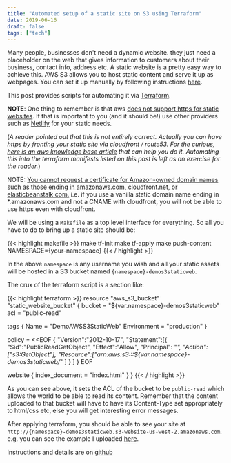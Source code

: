 ```yaml
---
title: "Automated setup of a static site on S3 using Terraform"
date: 2019-06-16
draft: false
tags: ["tech"]
---
```

Many people, businesses don't need a dynamic website. they just need a placeholder on the web that gives information to customers about their business, contact info, address etc. A static website is a pretty easy way to achieve this. AWS S3 allows you to host static content and serve it up as webpages. You can set it up manually by following instructions [here](https://docs.aws.amazon.com/AmazonS3/latest/dev/WebsiteHosting.html).

This post provides scripts for automating it via [Terraform](https://www.terraform.io/).

**NOTE**: One thing to remember is that aws [does not support https for static websites](https://docs.aws.amazon.com/AmazonS3/latest/dev/WebsiteEndpoints.html). If that is important to you (and it should be!) use other providers such as [Netlify](https://www.netlify.com/) for your static needs.
    
  (*A reader pointed out that this is not entirely correct. Actually you can have https by fronting your static site via cloudfront / route53. For the curious, [here is an aws knowledge base article](https://aws.amazon.com/premiumsupport/knowledge-center/cloudfront-https-requests-s3/) that can help you do it. Automating this into the terraform manifests listed on this post is left as an exercise for the reader.*)

  NOTE: [You cannot request a certificate for Amazon-owned domain names such as those ending in amazonaws.com, cloudfront.net, or elasticbeanstalk.com.](https://docs.aws.amazon.com/acm/latest/userguide/troubleshooting-requests.html#failed-additional-verification-required) i.e. if you use a vanilla static domain name ending in *.amazonaws.com and not a CNAME with cloudfront, you will not be able to use https even with cloudfront.


We will be using a `Makefile` as a top level interface for everything. So all you have to do to bring up a static site should be:

{{< highlight makefile >}}
make tf-init
make tf-apply
make push-content NAMESPACE={your-namespace}
{{< / highlight >}}

In the above `namespace` is any username you wish and all your static assets will be hosted in a S3 bucket named `{namespace}-demos3staticweb`.

The crux of the terraform script is a section like:

{{< highlight terraform >}}
resource "aws_s3_bucket" "static_website_bucket" {
  bucket = "${var.namespace}-demos3staticweb"
  acl = "public-read"
  
  tags {
    Name = "DemoAWSS3StaticWeb"
    Environment = "production"
  } 
  
  policy = <<EOF
{ 
  "Version":"2012-10-17",
  "Statement":[{
    "Sid":"PublicReadGetObject",
        "Effect":"Allow",
      "Principal": "*",
      "Action":["s3:GetObject"],
      "Resource":["arn:aws:s3:::${var.namespace}-demos3staticweb/*"
      ]
    } 
  ] 
} 
EOF

  website {
    index_document = "index.html"
  } 
} 
{{< / highlight >}}

As you can see above, it sets the ACL of the bucket to be `public-read` which allows the world to be able to read its content. Remember that the content uploaded to that bucket will have to have its Content-Type set appropriately to html/css etc, else you will get interesting error messages.

After applying terraform, you should be able to see your site at `http://{namespace}-demos3staticweb.s3-website-us-west-2.amazonaws.com`. e.g. you can see the example I uploaded [here](http://jimmyislive-demos3staticweb.s3-website-us-west-2.amazonaws.com).

Instructions and details are on [github](https://github.com/jimmyislive/demoS3staticweb)

